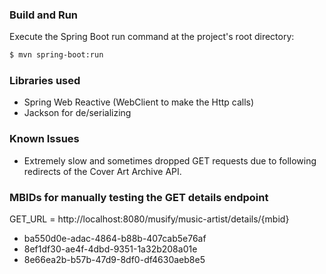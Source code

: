 ### Build and Run
Execute the Spring Boot run command at the project's root directory:
``` Bash
$ mvn spring-boot:run
```
### Libraries used
* Spring Web Reactive (WebClient to make the Http calls)
* Jackson for de/serializing
### Known Issues
* Extremely slow and sometimes dropped GET requests due to following redirects of the Cover Art Archive API.
### MBIDs for manually testing the GET details endpoint
GET_URL = http://localhost:8080/musify/music-artist/details/{mbid}
* ba550d0e-adac-4864-b88b-407cab5e76af
* 8ef1df30-ae4f-4dbd-9351-1a32b208a01e
* 8e66ea2b-b57b-47d9-8df0-df4630aeb8e5
